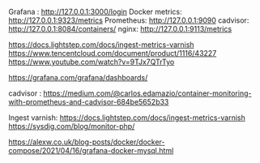 Grafana : http://127.0.0.1:3000/login
Docker metrics: http://127.0.0.1:9323/metrics
Prometheus: http://127.0.0.1:9090
cadvisor: http://127.0.0.1:8084/containers/
nginx: http://127.0.0.1:9113/metrics

https://docs.lightstep.com/docs/ingest-metrics-varnish
https://www.tencentcloud.com/document/product/1116/43227
https://www.youtube.com/watch?v=9TJx7QTrTyo

https://grafana.com/grafana/dashboards/

cadvisor : https://medium.com/@carlos.edamazio/container-monitoring-with-prometheus-and-cadvisor-684be5652b33

Ingest varnish: https://docs.lightstep.com/docs/ingest-metrics-varnish
https://sysdig.com/blog/monitor-php/

https://alexw.co.uk/blog-posts/docker/docker-compose/2021/04/16/grafana-docker-mysql.html